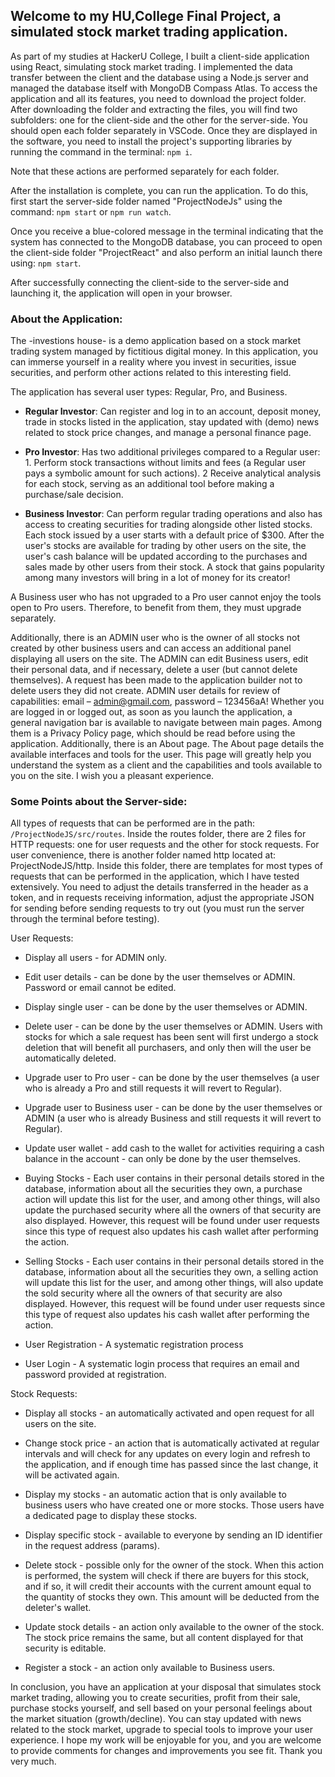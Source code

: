 ## Welcome to my HU,College Final Project, a simulated stock market trading application. 

  

As part of my studies at HackerU College, I built a client-side application using React, simulating stock market trading. I implemented the data transfer between the client and the database using a Node.js server and managed the database itself with MongoDB Compass Atlas. To access the application and all its features, you need to download the project folder. After downloading the folder and extracting the files, you will find two subfolders: one for the client-side and the other for the server-side. You should open each folder separately in VSCode. Once they are displayed in the software, you need to install the project's supporting libraries by running the command in the terminal: `npm i`. 

  

Note that these actions are performed separately for each folder. 



After the installation is complete, you can run the application. To do this, first start the server-side folder named "ProjectNodeJs" using the command: `npm start` or `npm run watch`. 

  

Once you receive a blue-colored message in the terminal indicating that the system has connected to the MongoDB database, you can proceed to open the client-side folder "ProjectReact" and also perform an initial launch there using: `npm start`. 

  

After successfully connecting the client-side to the server-side and launching it, the application will open in your browser. 

  

### About the Application: 

  

The -investions house- is a demo application based on a stock market trading system managed by fictitious digital money. In this application, you can immerse yourself in a reality where you invest in securities, issue securities, and perform other actions related to this interesting field. 

  

The application has several user types: Regular, Pro, and Business. 

  

- **Regular Investor**: Can register and log in to an account, deposit money, trade in stocks listed in the application, stay updated with (demo) news related to stock price changes, and manage a personal finance page.


- **Pro Investor**: Has two additional privileges compared to a Regular user: 1. Perform stock transactions without limits and fees (a Regular user pays a symbolic amount for such actions). 2 Receive analytical analysis for each stock, serving as an additional tool before making a purchase/sale decision. 

  

- **Business Investor**: Can perform regular trading operations and also has access to creating securities for trading alongside other listed stocks. Each stock issued by a user starts with a default price of $300. After the user's stocks are available for trading by other users on the site, the user's cash balance will be updated according to the purchases and sales made by other users from their stock. A stock that gains popularity among many investors will bring in a lot of money for its creator! 

  

A Business user who has not upgraded to a Pro user cannot enjoy the tools open to Pro users. Therefore, to benefit from them, they must upgrade separately. 

  

Additionally, there is an ADMIN user who is the owner of all stocks not created by other business users and can access an additional panel displaying all users on the site. The ADMIN can edit Business users, edit their personal data, and if necessary, delete a user (but cannot delete themselves). A request has been made to the application builder not to delete users they did not create. ADMIN user details for review of capabilities: email – admin@gmail.com, password – 123456aA!
Whether you are logged in or logged out, as soon as you launch the application, a general navigation bar is available to navigate between main pages. Among them is a Privacy Policy page, which should be read before using the application. Additionally, there is an About page. The About page details the available interfaces and tools for the user. This page will greatly help you understand the system as a client and the capabilities and tools available to you on the site. I wish you a pleasant experience. 

  

### Some Points about the Server-side: 

  

All types of requests that can be performed are in the path: `/ProjectNodeJS/src/routes`. Inside the routes folder, there are 2 files for HTTP requests: one for user requests and the other for stock requests. For user convenience, there is another folder named http located at: ProjectNodeJS/http. Inside this folder, there are templates for most types of requests that can be performed in the application, which I have tested extensively. You need to adjust the details transferred in the header as a token, and in requests receiving information, adjust the appropriate JSON for sending before sending requests to try out (you must run the server through the terminal before testing). 




User Requests: 

  

- Display all users - for ADMIN only. 

- Edit user details - can be done by the user themselves or ADMIN. Password or email cannot be edited. 

- Display single user - can be done by the user themselves or ADMIN. 

- Delete user - can be done by the user themselves or ADMIN. Users with stocks for which a sale request has been sent will first undergo a stock deletion that will benefit all purchasers, and only then will the user be automatically deleted. 

- Upgrade user to Pro user - can be done by the user themselves (a user who is already a Pro and still requests it will revert to Regular). 

- Upgrade user to Business user - can be done by the user themselves or ADMIN (a user who is already Business and still requests it will revert to Regular). 

- Update user wallet - add cash to the wallet for activities requiring a cash balance in the account - can only be done by the user themselves.
  
- Buying Stocks - Each user contains in their personal details stored in the database, information about all the securities they own, a purchase action will update this list for the user, and among other things, will also update the purchased security where all the owners of that security are also displayed. However, this request will be found under user requests since this type of request also updates his cash wallet after performing the action.

- Selling Stocks - Each user contains in their personal details stored in the database, information about all the securities they own, a selling action will update this list for the user, and among other things, will also update the sold security where all the owners of that security are also displayed. However, this request will be found under user requests since this type of request also updates his cash wallet after performing the action.

- User Registration - A systematic registration process

- User Login - A systematic login process that requires an email and password provided at registration.


    

Stock Requests: 

  

- Display all stocks - an automatically activated and open request for all users on the site. 

- Change stock price - an action that is automatically activated at regular intervals and will check for any updates on every login and refresh to the application, and if enough time has passed since the last change, it will be activated again. 

- Display my stocks - an automatic action that is only available to business users who have created one or more stocks. Those users have a dedicated page to display these stocks. 

- Display specific stock - available to everyone by sending an ID identifier in the request address (params). 

- Delete stock - possible only for the owner of the stock. When this action is performed, the system will check if there are buyers for this stock, and if so, it will credit their accounts with the current amount equal to the quantity of stocks they own. This amount will be deducted from the deleter's wallet. 

- Update stock details - an action only available to the owner of the stock. The stock price remains the same, but all content displayed for that security is editable. 

- Register a stock - an action only available to Business users. 

  

In conclusion, you have an application at your disposal that simulates stock market trading, allowing you to create securities, profit from their sale, purchase stocks yourself, and sell based on your personal feelings about the market situation (growth/decline). You can stay updated with news related to the stock market, upgrade to special tools to improve your user experience. I hope my work will be enjoyable for you, and you are welcome to provide comments for changes and improvements you see fit. Thank you very much. 
